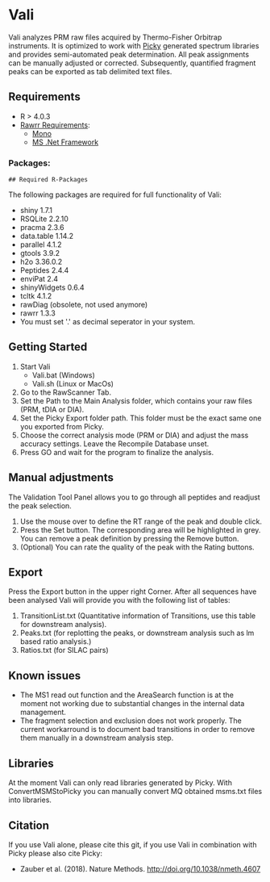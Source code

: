 # Vali
Vali analyzes PRM raw files acquired by Thermo-Fisher Orbitrap instruments. It is optimized to work with [Picky](https://picky.mdc-berlin.de) generated spectrum libraries and provides semi-automated peak determination. All peak assignments can be manually adjusted or corrected. Subsequently, quantified fragment peaks can be exported as tab delimited text files.
## Requirements
* R > 4.0.3
* [Rawrr Requirements](https://github.com/fgcz/rawrr):
    * [Mono](https://www.mono-project.com)
    * [MS .Net Framework](https://dotnet.microsoft.com/download)
### Packages:
    ## Required R-Packages
The following packages are required for full functionality of Vali:
* shiny 1.7.1
* RSQLite 2.2.10
* pracma 2.3.6
* data.table 1.14.2
* parallel 4.1.2
* gtools 3.9.2
* h2o 3.36.0.2
* Peptides 2.4.4
* enviPat 2.4
* shinyWidgets 0.6.4
* tcltk 4.1.2
* rawDiag (obsolete, not used anymore)
* rawrr 1.3.3
 * You must set '.' as decimal seperator in your system. 

## Getting Started
1. Start Vali
    * Vali.bat (Windows)
    * Vali.sh (Linux or MacOs)
2. Go to the RawScanner Tab.
3. Set the Path to the Main Analysis folder, which contains your raw files (PRM, tDIA or DIA).
4. Set the Picky Export folder path. This folder must be the exact same one you exported from Picky. 
5. Choose the correct analysis mode (PRM or DIA) and adjust the mass accuracy settings. Leave the Recompile Database unset.
6. Press GO and wait for the program to finalize the analysis.
## Manual adjustments
The Validation Tool Panel allows you to go through all peptides and readjust the peak selection.

1. Use the mouse over to define the RT range of the peak and double click. 
2. Press the Set button. The corresponding area will be highlighted in grey. You can remove a peak definition by pressing the Remove button.
3. (Optional) You can rate the quality of the peak with the Rating buttons.

## Export
Press the Export button in the upper right Corner. After all sequences have been analysed Vali will provide you with the following list of tables:
1. TransitionList.txt (Quantitative information of Transitions, use this table for downstream analysis).
2. Peaks.txt (for replotting the peaks, or downstream analysis such as lm based ratio analysis.)
4. Ratios.txt (for SILAC pairs)

## Known issues
* The MS1 read out function and the AreaSearch function is at the moment not working due to substantial changes in the internal data management.
* The fragment selection and exclusion does not work properly. The current workarround is to document bad transitions in order to remove them manually in a downstream analysis step. 

## Libraries
At the moment Vali can only read libraries generated by Picky. With ConvertMSMStoPicky you can manually convert MQ obtained msms.txt files into libraries.



## Citation
If you use Vali alone, please cite this git, if you use Vali in combination with Picky please also cite Picky:

* Zauber et al. (2018). Nature Methods. http://doi.org/10.1038/nmeth.4607


